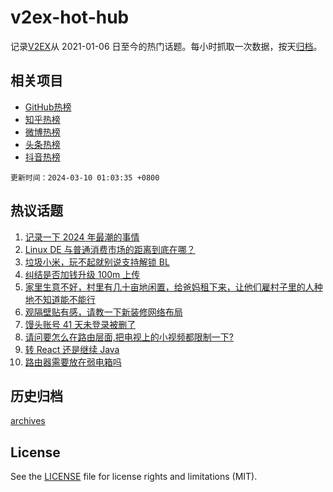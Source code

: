# v2ex-hot-hub

 记录[V2EX](https://www.v2ex.com/)从 2021-01-06 日至今的热门话题。每小时抓取一次数据，按天[归档](archives)。
 
 ## 相关项目

- [GitHub热榜](https://github.com/snaildev/github-hot-hub)
- [知乎热榜](https://github.com/snaildev/zhihu-hot-hub)
- [微博热榜](https://github.com/snaildev/weibo-hot-hub)
- [头条热榜](https://github.com/snaildev/toutiao-hot-hub)
- [抖音热榜](https://github.com/snaildev/douyin-hot-hub)


 `更新时间：2024-03-10 01:03:35 +0800`

## 热议话题

1. [记录一下 2024 年最潮的事情](https://www.v2ex.com/t/1022020)
1. [Linux DE 与普通消费市场的距离到底在哪？](https://www.v2ex.com/t/1022136)
1. [垃圾小米，玩不起就别说支持解锁 BL](https://www.v2ex.com/t/1022122)
1. [纠结是否加钱升级 100m 上传](https://www.v2ex.com/t/1022067)
1. [家里生意不好，村里有几十亩地闲置，给爸妈租下来，让他们雇村子里的人种地不知道能不能行](https://www.v2ex.com/t/1022116)
1. [观隔壁贴有感，请教一下新装修网络布局](https://www.v2ex.com/t/1022050)
1. [馒头账号 41 天未登录被删了](https://www.v2ex.com/t/1022147)
1. [请问要怎么在路由层面,把电视上的小视频都限制一下?](https://www.v2ex.com/t/1022115)
1. [转 React 还是继续 Java](https://www.v2ex.com/t/1022097)
1. [路由器需要放在弱电箱吗](https://www.v2ex.com/t/1022008)

## 历史归档

[archives](archives)

## License

See the [LICENSE](LICENSE) file for license rights and limitations (MIT).
